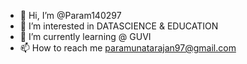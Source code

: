 - 👋 Hi, I’m @Param140297
- 👀 I’m interested in DATASCIENCE & EDUCATION
- 🌱 I’m currently learning @ GUVI 
- 📫 How to reach me paramunatarajan97@gmail.com

<!---
Param140297/Param140297 is a ✨ special ✨ repository because its `README.md` (this file) appears on your GitHub profile.
You can click the Preview link to take a look at your changes.
--->

